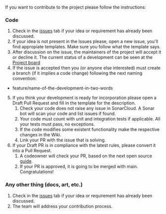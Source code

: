 If you want to contribute to the project please follow the instructions:

### Code 

1. Check in the [issues](https://github.com/carlos-ochoa/Hipatia/issues) tab if your idea or requirement has already been discussed. 
2. If your idea is not present in the Issues please, open a new issue, you'll find appropiate templates. Make sure you follow what the template says.
3. After discussion on the issue, the maintainers of the project will accept it or decline it. The current status of a development can be seen at the [Project board](https://github.com/users/carlos-ochoa/projects/3)
4. If the issue is accepted then you (or anyone else interested) must create a branch (if it implies a code change) following the next naming convention:
  - feature/name-of-the-development-in-two-words
5. If you think your development is ready for incorporation please open a Draft Pull Request and fill in the template for the description.
    1. Check your code does not raise any issue in SonarCloud. A Sonar bot will scan your code and list issues if found.
    2. Your code must count with unit and integration tests if applicable. All your tests must pass, no exceptions.
    3. If the code modifies some existent functionality make the respective changes in the Wiki.
    4. Link your PR with the issue that is solving.
6. If your Draft PR is in compliance with the latest rules, please convert it into a Pull Request.
    1. A codeowner will check your PR, based on the next open source [guide](https://google.github.io/eng-practices/review/).
    2. If your PR is approved, it is going to be merged with main. Congratulations!  

### Any other thing (docs, art, etc.)
1. Check in the [issues](https://github.com/carlos-ochoa/Hipatia/issues) tab if your idea or requirement has already been discussed. 
2. The team will address your contribution process.

